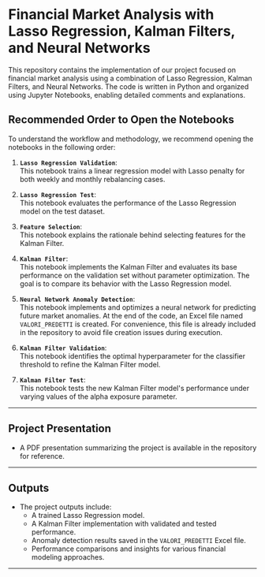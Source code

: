 # Financial Market Analysis with Lasso Regression, Kalman Filters, and Neural Networks

This repository contains the implementation of our project focused on financial market analysis using a combination of Lasso Regression, Kalman Filters, and Neural Networks. The code is written in Python and organized using Jupyter Notebooks, enabling detailed comments and explanations.

## Recommended Order to Open the Notebooks

To understand the workflow and methodology, we recommend opening the notebooks in the following order:

1. **`Lasso Regression Validation`**:  
   This notebook trains a linear regression model with Lasso penalty for both weekly and monthly rebalancing cases.

2. **`Lasso Regression Test`**:  
   This notebook evaluates the performance of the Lasso Regression model on the test dataset.

3. **`Feature Selection`**:  
   This notebook explains the rationale behind selecting features for the Kalman Filter.

4. **`Kalman Filter`**:  
   This notebook implements the Kalman Filter and evaluates its base performance on the validation set without parameter optimization. The goal is to compare its behavior with the Lasso Regression model.

5. **`Neural Network Anomaly Detection`**:  
   This notebook implements and optimizes a neural network for predicting future market anomalies. At the end of the code, an Excel file named `VALORI_PREDETTI` is created. For convenience, this file is already included in the repository to avoid file creation issues during execution.

6. **`Kalman Filter Validation`**:  
   This notebook identifies the optimal hyperparameter for the classifier threshold to refine the Kalman Filter model.

7. **`Kalman Filter Test`**:  
   This notebook tests the new Kalman Filter model's performance under varying values of the alpha exposure parameter.

---

## Project Presentation

- A PDF presentation summarizing the project is available in the repository for reference.  

---

## Outputs

- The project outputs include:
  - A trained Lasso Regression model.
  - A Kalman Filter implementation with validated and tested performance.
  - Anomaly detection results saved in the `VALORI_PREDETTI` Excel file.
  - Performance comparisons and insights for various financial modeling approaches.

---
